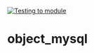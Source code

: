[![Testing to module](https://github.com/jscode-es/object_mysql/actions/workflows/ci.yml/badge.svg)](https://github.com/jscode-es/object_mysql/actions/workflows/ci.yml)

# object_mysql